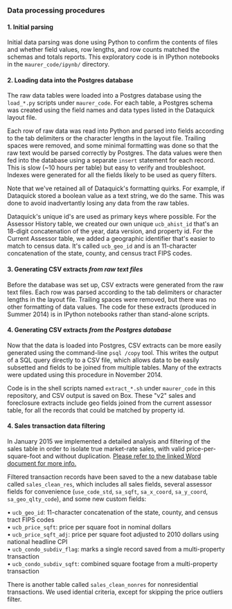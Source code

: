 ### Data processing procedures

#### 1. Initial parsing

Initial data parsing was done using Python to confirm the contents of files and whether field values, row lengths, and row counts matched the schemas and totals reports. This exploratory code is in IPython notebooks in the `maurer_code/ipynb/` directory.

#### 2. Loading data into the Postgres database

The raw data tables were loaded into a Postgres database using the `load_*.py` scripts under `maurer_code`. For each table, a Postgres schema was created using the field names and data types listed in the Dataquick layout file. 

Each row of raw data was read into Python and parsed into fields according to the tab delimiters or the character lengths in the layout file. Trailing spaces were removed, and some minimal formatting was done so that the raw text would be parsed correctly by Postgres. The data values were then fed into the database using a separate `insert` statement for each record. This is slow (~10 hours per table) but easy to verify and troubleshoot. Indexes were generated for all the fields likely to be used as query filters. 

Note that we've retained all of Dataquick's formatting quirks. For example, if Dataquick stored a boolean value as a text string, we do the same. This was done to avoid inadvertantly losing any data from the raw tables. 

Dataquick's unique id's are used as primary keys where possible. For the Assessor History table, we created our own unique `ucb_ahist_id` that's an 18-digit concatenation of the year, data version, and property id. For the Current Assessor table, we added a geographic identifier that's easier to match to census data. It's called `ucb_geo_id` and is an 11-character concatenation of the state, county, and census tract FIPS codes. 

#### 3. Generating CSV extracts *from raw text files*

Before the database was set up, CSV extracts were generated from the raw text files. Each row was parsed according to the tab delimiters or character lengths in the layout file. Trailing spaces were removed, but there was no other formatting of data values. The code for these extracts (produced in Summer 2014) is in IPython notebooks rather than stand-alone scripts.

#### 4. Generating CSV extracts *from the Postgres database*

Now that the data is loaded into Postgres, CSV extracts can be more easily generated using the command-line `psql /copy` tool. This writes the output of a SQL query directly to a CSV file, which allows data to be easily subsetted and fields to be joined from multiple tables. Many of the extracts were updated using this procedure in November 2014. 

Code is in the shell scripts named `extract_*.sh` under `maurer_code` in this repository, and CSV output is saved on Box. These "v2" sales and foreclosure extracts include geo fields joined from the current assessor table, for all the records that could be matched by property id. 

#### 4. Sales transaction data filtering

In January 2015 we implemented a detailed analysis and filtering of the sales table in order to isolate true market-rate sales, with valid price-per-square-foot and without duplication. [Please refer to the linked Word document for more info.](https://github.com/ual/dataquick/blob/master/ucb_documentation/Dataquick%20Cleaning%202015-01-14.docx?raw=true)

Filtered transaction records have been saved to the a new database table called `sales_clean_res`, which includes all sales fields, several assessor fields for convenience (`use_code_std`, `sa_sqft`, `sa_x_coord`, `sa_y_coord`, `sa_geo_qlty_code`), and some new custom fields: 

• `ucb_geo_id`: 11-character concatenation of the state, county, and census tract FIPS codes  
• `ucb_price_sqft`: price per square foot in nominal dollars  
• `ucb_price_sqft_adj`: price per square foot adjusted to 2010 dollars using national headline CPI  
• `ucb_condo_subdiv_flag`: marks a single record saved from a multi-property transaction  
• `ucb_condo_subdiv_sqft`: combined square footage from a multi-property transaction  

There is another table called `sales_clean_nonres` for nonresidential transactions. We used idential criteria, except for skipping the price outliers filter.
